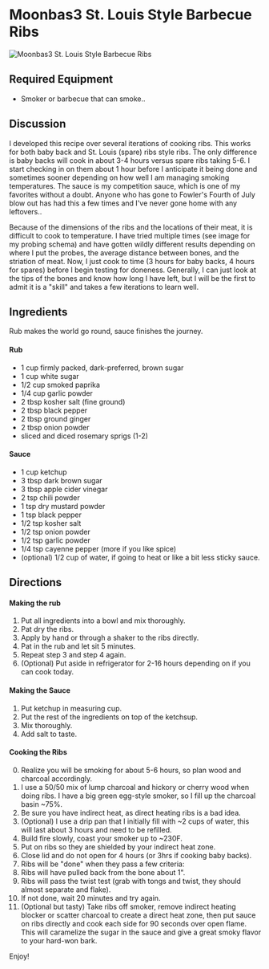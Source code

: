 # Moonbas3 St. Louis Style Barbecue Ribs #

![Moonbas3 St. Louis Style Barbecue Ribs](https://i.imgur.com/cnVmd7g.jpg)

## Required Equipment
* Smoker or barbecue that can smoke..

## Discussion
I developed this recipe over several iterations of cooking ribs. This works for both baby back and St. Louis (spare) ribs style ribs. The only difference is baby backs will cook in about 3-4 hours versus spare ribs taking 5-6. I start checking in on them about 1 hour before I anticipate it being done and sometimes sooner depending on how well I am managing smoking temperatures. The sauce is my competition sauce, which is one of my favorites without a doubt. Anyone who has gone to Fowler's Fourth of July blow out has had this a few times and I've never gone home with any leftovers..

Because of the dimensions of the ribs and the locations of their meat, it is difficult to cook to temperature. I have tried multiple times (see image for my probing schema) and have gotten wildly different results depending on where I put the probes, the average distance between bones, and the striation of meat. Now, I just cook to time (3 hours for baby backs, 4 hours for spares) before I begin testing for doneness. Generally, I can just look at the tips of the bones and know how long I have left, but I will be the first to admit it is a "skill" and takes a few iterations to learn well.

## Ingredients
Rub makes the world go round, sauce finishes the journey.


#### Rub ####

* 1 cup firmly packed, dark-preferred, brown sugar
* 1 cup white sugar
* 1/2 cup smoked paprika
* 1/4 cup garlic powder
* 2 tbsp kosher salt (fine ground)
* 2 tbsp black pepper
* 2 tbsp ground ginger
* 2 tbsp onion powder
* sliced and diced rosemary sprigs (1-2)


#### Sauce ####

* 1 cup ketchup
* 3 tbsp dark brown sugar
* 3 tbsp apple cider vinegar
* 2 tsp chili powder
* 1 tsp dry mustard powder
* 1 tsp black pepper
* 1/2 tsp kosher salt
* 1/2 tsp onion powder
* 1/2 tsp garlic powder
* 1/4 tsp cayenne pepper (more if you like spice)
* (optional) 1/2 cup of water, if going to heat or like a bit less sticky sauce.


## Directions

#### Making the rub ####

1. Put all ingredients into a bowl and mix thoroughly.
2. Pat dry the ribs.
3. Apply by hand or through a shaker to the ribs directly.
4. Pat in the rub and let sit 5 minutes.
5. Repeat step 3 and step 4 again.
6. (Optional) Put aside in refrigerator for 2-16 hours depending on if you can cook today.


#### Making the Sauce ####

1. Put ketchup in measuring cup.
2. Put the rest of the ingredients on top of the ketchsup.
3. Mix thoroughly.
4. Add salt to taste.

#### Cooking the Ribs ####

0. Realize you will be smoking for about 5-6 hours, so plan wood and charcoal accordingly.
  1.  I use a 50/50 mix of lump charcoal and hickory or cherry wood when doing ribs. I have a big green egg-style smoker, so I fill up the charcoal basin ~75%.
  2. Be sure you have indirect heat, as direct heating ribs is a bad idea.
  3. (Optional) I use a drip pan that I initially fill with ~2 cups of water, this will last about 3 hours and need to be refilled.
1. Build fire slowly, coast your smoker up to ~230F.
2. Put on ribs so they are shielded by your indirect heat zone.
3. Close lid and do not open for 4 hours (or 3hrs if cooking baby backs).
4. Ribs will be "done" when they pass a few criteria:
  1. Ribs will have pulled back from the bone about 1".
  2. Ribs will pass the twist test (grab with tongs and twist, they should almost separate and flake).
  3. If not done, wait 20 minutes and try again.
5. (Optional but tasty) Take ribs off smoker, remove indirect heating blocker or scatter charcoal to create a direct heat zone, then put sauce on ribs directly and cook each side for 90 seconds over open flame. This will caramelize the sugar in the sauce and give a great smoky flavor to your hard-won bark.

Enjoy!
